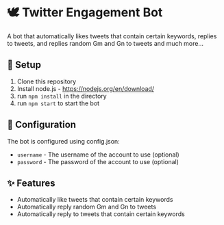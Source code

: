 # 🕊 Twitter Engagement Bot

A bot that automatically likes tweets that contain certain keywords, replies to tweets, and replies random Gm and Gn to tweets and much more...

## 🧪 Setup

1. Clone this repository
2. Install node.js - https://nodejs.org/en/download/
3. run `npm install` in the directory
4. run `npm start` to start the bot


## 📐 Configuration

The bot is configured using config.json:

* `username` - The username of the account to use (optional)
* `password` - The password of the account to use (optional)


## ✨ Features

* Automatically like tweets that contain certain keywords
* Automatically reply random Gm and Gn to tweets
* Automatically reply to tweets that contain certain keywords